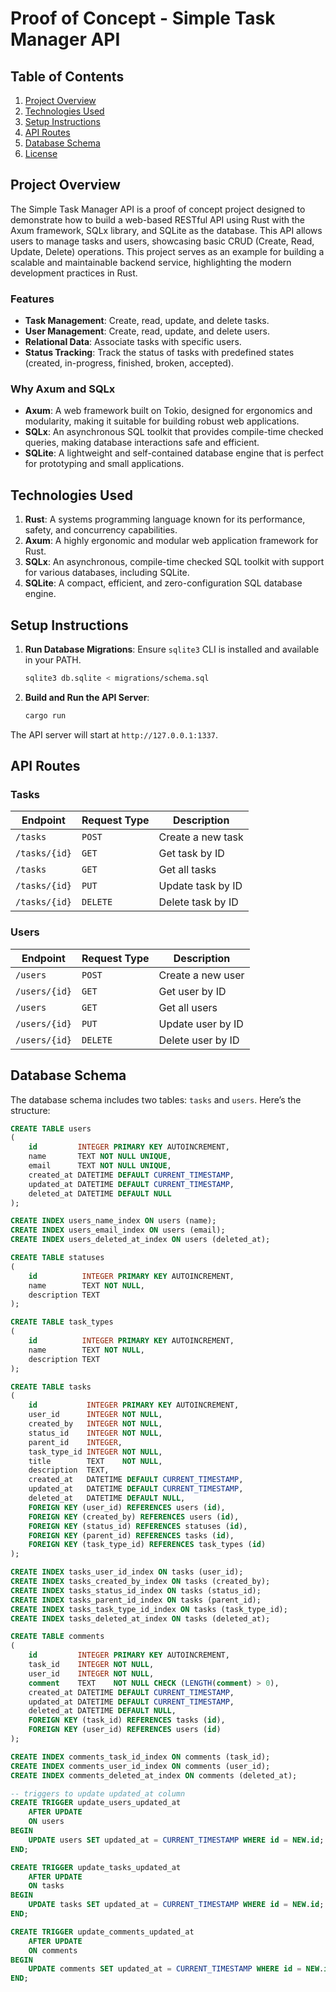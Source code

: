 # Proof of Concept - Simple Task Manager API

## Table of Contents

1. [Project Overview](#project-overview)
2. [Technologies Used](#technologies-used)
3. [Setup Instructions](#setup-instructions)
4. [API Routes](#api-routes)
5. [Database Schema](#database-schema)
6. [License](#license)

## Project Overview

The Simple Task Manager API is a proof of concept project designed to demonstrate how to build a web-based RESTful API
using Rust with the Axum framework, SQLx library, and SQLite as the database. This API allows users to manage tasks and
users, showcasing basic CRUD (Create, Read, Update, Delete) operations. This project serves as an example for building a
scalable and maintainable backend service, highlighting the modern development practices in Rust.

### Features

- **Task Management**: Create, read, update, and delete tasks.
- **User Management**: Create, read, update, and delete users.
- **Relational Data**: Associate tasks with specific users.
- **Status Tracking**: Track the status of tasks with predefined states (created, in-progress, finished, broken,
  accepted).

### Why Axum and SQLx

- **Axum**: A web framework built on Tokio, designed for ergonomics and modularity, making it suitable for building
  robust web applications.
- **SQLx**: An asynchronous SQL toolkit that provides compile-time checked queries, making database interactions safe
  and efficient.
- **SQLite**: A lightweight and self-contained database engine that is perfect for prototyping and small applications.

## Technologies Used

1. **Rust**: A systems programming language known for its performance, safety, and concurrency capabilities.
2. **Axum**: A highly ergonomic and modular web application framework for Rust.
3. **SQLx**: An asynchronous, compile-time checked SQL toolkit with support for various databases, including SQLite.
4. **SQLite**: A compact, efficient, and zero-configuration SQL database engine.

## Setup Instructions

1. **Run Database Migrations**:
   Ensure `sqlite3` CLI is installed and available in your PATH.
    ```sh
    sqlite3 db.sqlite < migrations/schema.sql
    ```   

2. **Build and Run the API Server**:
    ```sh
    cargo run
    ```

The API server will start at `http://127.0.0.1:1337`.

## API Routes

### Tasks

| Endpoint      | Request Type | Description       |
|---------------|--------------|-------------------|
| `/tasks`      | `POST`       | Create a new task |
| `/tasks/{id}` | `GET`        | Get task by ID    |
| `/tasks`      | `GET`        | Get all tasks     |
| `/tasks/{id}` | `PUT`        | Update task by ID |
| `/tasks/{id}` | `DELETE`     | Delete task by ID |

### Users

| Endpoint      | Request Type | Description       |
|---------------|--------------|-------------------|
| `/users`      | `POST`       | Create a new user |
| `/users/{id}` | `GET`        | Get user by ID    |
| `/users`      | `GET`        | Get all users     |
| `/users/{id}` | `PUT`        | Update user by ID |
| `/users/{id}` | `DELETE`     | Delete user by ID |

## Database Schema

The database schema includes two tables: `tasks` and `users`. Here’s the structure:

```sql
CREATE TABLE users
(
    id         INTEGER PRIMARY KEY AUTOINCREMENT,
    name       TEXT NOT NULL UNIQUE,
    email      TEXT NOT NULL UNIQUE,
    created_at DATETIME DEFAULT CURRENT_TIMESTAMP,
    updated_at DATETIME DEFAULT CURRENT_TIMESTAMP,
    deleted_at DATETIME DEFAULT NULL
);

CREATE INDEX users_name_index ON users (name);
CREATE INDEX users_email_index ON users (email);
CREATE INDEX users_deleted_at_index ON users (deleted_at);

CREATE TABLE statuses
(
    id          INTEGER PRIMARY KEY AUTOINCREMENT,
    name        TEXT NOT NULL,
    description TEXT
);

CREATE TABLE task_types
(
    id          INTEGER PRIMARY KEY AUTOINCREMENT,
    name        TEXT NOT NULL,
    description TEXT
);

CREATE TABLE tasks
(
    id           INTEGER PRIMARY KEY AUTOINCREMENT,
    user_id      INTEGER NOT NULL,
    created_by   INTEGER NOT NULL,
    status_id    INTEGER NOT NULL,
    parent_id    INTEGER,
    task_type_id INTEGER NOT NULL,
    title        TEXT    NOT NULL,
    description  TEXT,
    created_at   DATETIME DEFAULT CURRENT_TIMESTAMP,
    updated_at   DATETIME DEFAULT CURRENT_TIMESTAMP,
    deleted_at   DATETIME DEFAULT NULL,
    FOREIGN KEY (user_id) REFERENCES users (id),
    FOREIGN KEY (created_by) REFERENCES users (id),
    FOREIGN KEY (status_id) REFERENCES statuses (id),
    FOREIGN KEY (parent_id) REFERENCES tasks (id),
    FOREIGN KEY (task_type_id) REFERENCES task_types (id)
);

CREATE INDEX tasks_user_id_index ON tasks (user_id);
CREATE INDEX tasks_created_by_index ON tasks (created_by);
CREATE INDEX tasks_status_id_index ON tasks (status_id);
CREATE INDEX tasks_parent_id_index ON tasks (parent_id);
CREATE INDEX tasks_task_type_id_index ON tasks (task_type_id);
CREATE INDEX tasks_deleted_at_index ON tasks (deleted_at);

CREATE TABLE comments
(
    id         INTEGER PRIMARY KEY AUTOINCREMENT,
    task_id    INTEGER NOT NULL,
    user_id    INTEGER NOT NULL,
    comment    TEXT    NOT NULL CHECK (LENGTH(comment) > 0),
    created_at DATETIME DEFAULT CURRENT_TIMESTAMP,
    updated_at DATETIME DEFAULT CURRENT_TIMESTAMP,
    deleted_at DATETIME DEFAULT NULL,
    FOREIGN KEY (task_id) REFERENCES tasks (id),
    FOREIGN KEY (user_id) REFERENCES users (id)
);

CREATE INDEX comments_task_id_index ON comments (task_id);
CREATE INDEX comments_user_id_index ON comments (user_id);
CREATE INDEX comments_deleted_at_index ON comments (deleted_at);

-- triggers to update updated_at column
CREATE TRIGGER update_users_updated_at
    AFTER UPDATE
    ON users
BEGIN
    UPDATE users SET updated_at = CURRENT_TIMESTAMP WHERE id = NEW.id;
END;

CREATE TRIGGER update_tasks_updated_at
    AFTER UPDATE
    ON tasks
BEGIN
    UPDATE tasks SET updated_at = CURRENT_TIMESTAMP WHERE id = NEW.id;
END;

CREATE TRIGGER update_comments_updated_at
    AFTER UPDATE
    ON comments
BEGIN
    UPDATE comments SET updated_at = CURRENT_TIMESTAMP WHERE id = NEW.id;
END;
```
